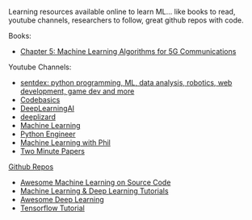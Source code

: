 Learning resources available online to learn ML... like books to read, youtube channels, researchers to follow, great github repos with code.


Books:

<ul> 
                      <li><a href="https://www.intel.com/content/dam/www/public/us/en/documents/reports/ai-and-5g-report.pdf">Chapter 5: Machine Learning Algorithms for 5G Communications</a> 
                    </li>

</ul>

Youtube Channels: 

<ul> 
                      <li><a href="https://www.youtube.com/channel/UCfzlCWGWYyIQ0aLC5w48gBQ">sentdex: python programming, ML, data analysis, robotics, web development, game dev and more </a> 
                    </li>
  <li> <a href="https://www.youtube.com/channel/UCh9nVJoWXmFb7sLApWGcLPQ"> Codebasics</li>
  <li> <a href="https://www.youtube.com/channel/UCcIXc5mJsHVYTZR1maL5l9w"> DeepLearningAI</li>
  <li> <a href="https://www.youtube.com/channel/UC4UJ26WkceqONNF5S26OiVw"> deeplizard</li>   
 <li> <a href="https://www.youtube.com/channel/UCP1WIR3Q01S7wo0vxhTp7rg"> Machine Learning</li> 
    <li> <a href="https://www.youtube.com/channel/UCbXgNpp0jedKWcQiULLbDTA"> Python Engineer</li> 
      <li> <a href="https://www.youtube.com/channel/UC58v9cLitc8VaCjrcKyAbrw"> Machine Learning with Phil</li> 
        <li> <a href="https://www.youtube.com/channel/UCbfYPyITQ-7l4upoX8nvctg"> Two Minute Papers </li> 
          
</ul>

Github Repos
<ul> 
                      <li><a href="https://github.com/src-d/awesome-machine-learning-on-source-code">Awesome Machine Learning on Source Code</a> 
                    </li>
   <li><a href="https://github.com/ujjwalkarn/Machine-Learning-Tutorials">Machine Learning & Deep Learning Tutorials</a> 
                    </li>
   <li><a href="https://github.com/ChristosChristofidis/awesome-deep-learning">Awesome Deep Learning</a> 
                    </li>
  
  <li><a href="https://github.com/nlintz/TensorFlow-Tutorials">Tensorflow Tutorial</a> 
                    </li>
</ul>

